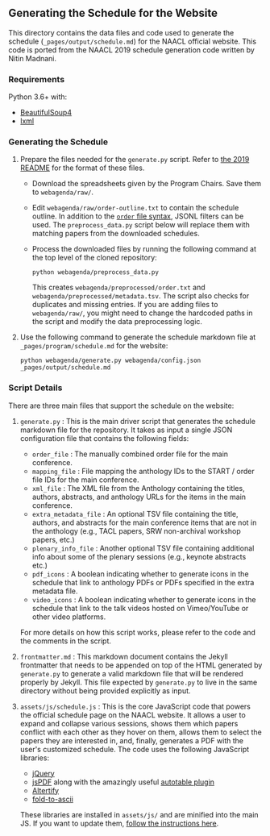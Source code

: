 ## Generating the Schedule for the Website

This directory contains the data files and code used to generate the schedule (`_pages/output/schedule.md`) for the NAACL official website.
This code is ported from the NAACL 2019 schedule generation code written by Nitin Madnani.

### Requirements

Python 3.6+ with:

- [BeautifulSoup4](https://pypi.org/project/beautifulsoup4/)
- [lxml](https://pypi.org/project/lxml/)

### Generating the Schedule

1. Prepare the files needed for the `generate.py` script. Refer to [the 2019 README](https://github.com/naacl-org/naacl-schedule-2019/blob/master/README.md) for the format of these files.

    - Download the spreadsheets given by the Program Chairs. Save them to `webagenda/raw/`.

    - Edit `webagenda/raw/order-outline.txt` to contain the schedule outline. In addition to the [`order` file syntax](https://github.com/naacl-org/naacl-schedule-2019/blob/master/README.md#parsing-the-order-file), JSONL filters can be used. The `preprocess_data.py` script below will replace them with matching papers from the downloaded schedules.

    - Process the downloaded files by running the following command at the top level of the cloned repository:
        ```
        python webagenda/preprocess_data.py
        ```
        This creates `webagenda/preprocessed/order.txt` and `webagenda/preprocessed/metadata.tsv`. The script also checks for duplicates and missing entries. If you are adding files to `webagenda/raw/`, you might need to change the hardcoded paths in the script and modify the data preprocessing logic.

2. Use the following command to generate the schedule markdown file at `_pages/program/schedule.md` for the website:
    ```
    python webagenda/generate.py webagenda/config.json _pages/output/schedule.md
    ```

### Script Details 

There are three main files that support the schedule on the website:

1. `generate.py` : This is the main driver script that generates the schedule markdown file for the repository. It takes as input a single JSON configuration file that contains the following fields:
    
    - `order_file` : The manually combined order file for the main conference.
    - `mapping_file` : File mapping the anthology IDs to the START / order file IDs for the main conference.
    - `xml_file` : The XML file from the Anthology containing the titles, authors, abstracts, and anthology URLs for the items in the main conference.
    - `extra_metadata_file` : An optional TSV file containing the title, authors, and abstracts for the main conference items that are not in the anthology (e.g., TACL papers, SRW non-archival workshop papers, etc.)
    - `plenary_info_file` : Another optional TSV file containing additional info about some of the plenary sessions (e.g., keynote abstracts etc.)
    - `pdf_icons` : A boolean indicating whether to generate icons in the schedule that link to anthology PDFs or PDFs specified in the extra metadata file.
    - `video_icons` : A boolean indicating whether to generate icons in the schedule that link to the talk videos hosted on Vimeo/YouTube or other video platforms.

    For more details on how this script works, please refer to the code and the comments in the script.

2. `frontmatter.md` : This markdown document contains the Jekyll frontmatter that needs to be appended on top of the HTML generated by `generate.py` to generate a valid markdown file that will be rendered properly by Jekyll. This file expected by `generate.py` to live in the same directory without being provided explicitly as input.

3. `assets/js/schedule.js` : This is the core JavaScript code that powers the official schedule page on the NAACL website. It allows a user to expand and collapse various sessions, shows them which papers conflict with each other as they hover on them, allows them to select the papers they are interested in, and, finally, generates a PDF with the user's customized schedule. The code uses the following JavaScript libraries:
    
    - [jQuery](https://jquery.com)
    - [jsPDF](https://parall.ax/products/jspdf) along with the amazingly useful [autotable plugin](https://github.com/simonbengtsson/jsPDF-AutoTable)
    - [Altertify](https://alertifyjs.com)
    - [fold-to-ascii](https://github.com/mplatt/fold-to-ascii)

    These libraries are installed in `assets/js/` and are minified into the main JS. If you want to update them, [follow the instructions here](https://mmistakes.github.io/minimal-mistakes/docs/javascript/#customizing).

